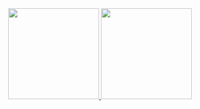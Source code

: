 <div align="center">
  <a href="https://github.com/MiguelMorello">
  <img height="180em" src="https://github-readme-stats.vercel.app/api?username=MiguelMorello&show_icons=true&theme=dracula&include_all_commits=true&count_private=true"/>
    <img height="180em" src="https://github-readme-stats.vercel.app/api/top-langs/?username=MiguelMorello&layout=compact&langs_count=7&theme=dracula"/>
</div>
